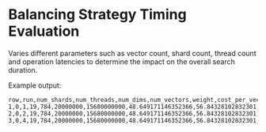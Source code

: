 # Balancing Strategy Timing Evaluation

Varies different parameters such as vector count, shard count, thread count and operation latencies to determine the impact on the overall search duration.

Example output:

```csv
row,run,num_shards,num_threads,num_dims,num_vectors,weight,cost_per_vector,cost_per_scatter,cost_per_gather,thread_overhead,duration,total_duration
1,0,1,19,784,20000000,15680000000,48.649171146352366,56.84328102832301,43.133176966937015,72.3280846783403,0.29395000348030886,3.760737617251196
2,0,2,19,784,20000000,15680000000,48.649171146352366,56.84328102832301,43.133176966937015,72.3280846783403,0.2976268055374887,3.8620883088553444
3,0,4,19,784,20000000,15680000000,48.649171146352366,56.84328102832301,43.133176966937015,72.3280846783403,0.4494298935589687,4.064789692063641
```

